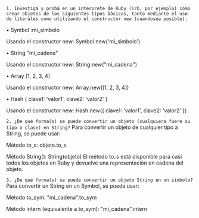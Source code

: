 ```1. Investigá y probá en un intérprete de Ruby (irb, por ejemplo) cómo crear objetos de los siguientes tipos básicos, tanto mediante el uso de literales como utilizando el constructor new (cuandosea posible):```

• Symbol
:mi_simbolo

Usando el constructor new:
Symbol.new('mi_simbolo')

• String
"mi_cadena"

Usando el constructor new:
String.new("mi_cadena")

• Array
[1, 2, 3, 4]

Usando el constructor new:
Array.new([1, 2, 3, 4])

• Hash
{ clave1: 'valor1', clave2: 'valor2' }

Usando el constructor new:
Hash.new({ clave1: 'valor1', clave2: 'valor2' })

```2. ¿De qué forma(s) se puede convertir un objeto (cualquiera fuere su tipo o clase) en String?```
Para convertir un objeto de cualquier tipo a String, se puede usar:

Método to_s:
objeto.to_s

Método String():
String(objeto)
El método to_s está disponible para casi todos los objetos en Ruby y devuelve una representación en cadena del objeto.

```3. ¿De qué forma(s) se puede convertir un objeto String en un símbolo?```
Para convertir un String en un Symbol, se puede usar:

Método to_sym:
"mi_cadena".to_sym

Método intern (equivalente a to_sym):
"mi_cadena".intern
